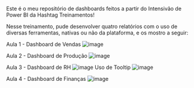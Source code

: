 Este é o meu repositório de dashboards feitos a partir do Intensivão de Power BI da Hashtag Treinamentos!

Nesse treinamento, pude desenvolver quatro relatórios com o uso de diversas ferramentas, nativas ou não da plataforma, e os mostro a seguir:


Aula 1 - Dashboard de Vendas
![image](https://github.com/user-attachments/assets/2e22a6bf-f2b7-49a8-825c-c0eb67653dc4)

Aula 2 - Dashboard de Produção
![image](https://github.com/user-attachments/assets/5b0c50a6-e8ed-4edf-a39e-31c17dc770da)

Aula 3 - Dashboard de RH
![image](https://github.com/user-attachments/assets/b71a3e8c-8ccb-47ce-8a25-aa03b88015de)
Uso de Tooltip
![image](https://github.com/user-attachments/assets/6b4cb6d0-0e7a-4d3d-8097-cbf436c08a66)

Aula 4 - Dashboard de Finanças
![image](https://github.com/user-attachments/assets/4a9927b5-e38d-4c06-b67f-eafeb213ff06)
